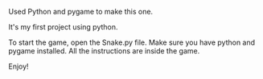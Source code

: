 Used Python and pygame to make this one. 

It's my first project using python.

To start the game, open the Snake.py file.
Make sure you have python and pygame installed.
All the instructions are inside the game.

Enjoy!
